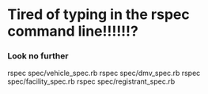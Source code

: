 # Tired of typing in the rspec command line!!!!!!?
### Look no further 

rspec spec/vehicle_spec.rb 
rspec spec/dmv_spec.rb
rspec spec/facility_spec.rb
rspec spec/registrant_spec.rb 